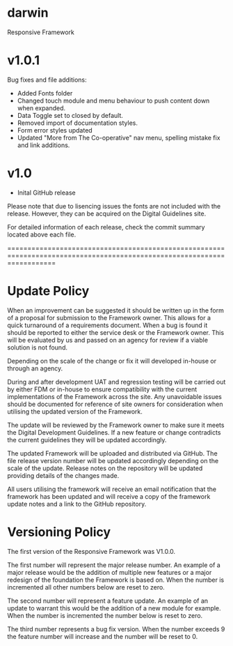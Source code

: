 darwin
========
Responsive Framework 

v1.0.1
========
Bug fixes and file additions:

- Added Fonts folder
- Changed touch module and menu behaviour to push content down when expanded.
- Data Toggle set to closed by default.
- Removed import of documentation styles.
- Form error styles updated
- Updated "More from The Co-operative" nav menu, spelling mistake fix and link additions.


v1.0
========

- Inital GitHub release


Please note that due to lisencing issues the fonts are not included with the release. However, they can be acquired on the Digital Guidelines site. 

For detailed information of each release, check the commit summary located above each file.







========================================================================================================================





Update Policy
========================

When an improvement can be suggested it should be written up in the form of a proposal for submission to the Framework owner. This allows for a quick turnaround of a requirements document.
When a bug is found it should be reported to either the service desk or the Framework owner. This will be evaluated by us and passed on an agency for review if a viable solution is not found.

Depending on the scale of the change or fix it will developed in-house or through an agency.

During and after development UAT and regression testing will be carried out by either FDM or in-house to ensure compatibility with the current implementations of the Framework across the site. Any unavoidable issues should be documented for reference of site owners for consideration when utilising the updated version of the Framework.
 
The update will be reviewed by the Framework owner to make sure it meets the Digital Development Guidelines. If a new feature or change contradicts the current guidelines they will be updated accordingly.

 The updated Framework will be uploaded and distributed via GitHub. The file release version number will be updated accordingly depending on the scale of the update. 
Release notes on the repository will be updated providing details of the changes made. 

All users utilising the framework will receive an email notification that the framework has been updated and will receive a copy of the framework update notes and a link to the GitHub repository. 




Versioning Policy
========================

The first version of the Responsive Framework was V1.0.0.

The first number will represent the major release number. 
An example of a major release would be the addition of multiple new features or a major redesign of the foundation the Framework is based on. When the number is incremented all other numbers below are reset to zero.

The second number will represent a feature update. 
An example of an update to warrant this would be the addition of a new module for example. When the number is incremented the number below is reset to zero.

The third number represents a bug fix version. 
When the number exceeds 9 the feature number will increase and the number will be reset to 0.
